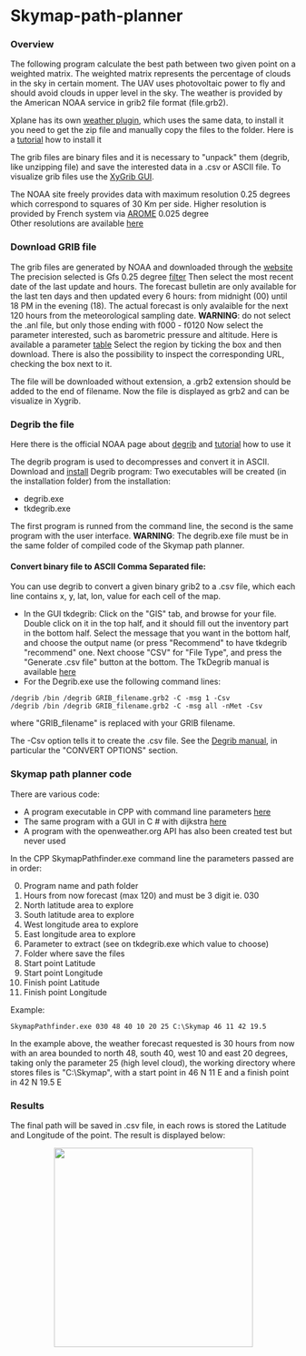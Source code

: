 # Skymap-path-planner
<!--- [Alt Text](https://github.com/MatteoM95/Skymap-path-planner/blob/main/Media/path.gif) --->

### Overview
The following program calculate the best path between two given point on a weighted matrix. The weighted matrix represents the percentage of clouds in the sky in certain moment. The UAV uses photovoltaic power to fly and should avoid clouds in upper level in the sky.
The weather is provided by the American NOAA service in grib2 file format (file.grb2). 

Xplane has its own [weather plugin](https://x-plane.joanpc.com/plugins/xpgfs-noaa-weather), which uses the same data, to install it you need to get the zip file and manually copy the files to the folder. Here is a [tutorial](https://www.youtube.com/watch?v=8Nv_fM4RtaQ) how to install it 

The grib files are binary files and it is necessary to "unpack" them (degrib, like unzipping file) and save the interested data in a .csv or ASCII file. To visualize grib files use the [XyGrib GUI](https://opengribs.org/en/).

The NOAA site freely provides data with maximum resolution 0.25 degrees which correspond to squares of 30 Km per side. Higher resolution is provided by French system via [AROME](https://donneespubliques.meteofrance.fr/?fond=produit&id_produit=131&id_rubrique=51) 0.025 degree  
Other resolutions are available [here](https://opengribs.org/en/gribs)

### Download GRIB file
The grib files are generated by NOAA and downloaded through the [website](https://nomads.ncep.noaa.gov/)
The precision selected is Gfs 0.25 degree [filter](https://nomads.ncep.noaa.gov/cgi-bin/filter_gfs_0p25.pl)
Then select the most recent date of the last update and hours. The forecast bulletin are only available for the last ten days and then updated every 6 hours: from midnight (00) until 18 PM in the evening (18). The actual forecast is only avalaible for the next 120 hours from the meteorological sampling date.
**WARNING**: do not select the .anl file, but only those ending with f000 - f0120
Now select the parameter interested, such as barometric pressure and altitude. Here is available a parameter [table](https://www.nco.ncep.noaa.gov/pmb/docs/on388/table2.html)
Select the region by ticking the box and then download. There is also the possibility to inspect the corresponding URL, checking the box next to it.

The file will be downloaded without extension, a .grb2 extension should be added to the end of filename. Now the file is displayed as grb2 and can be visualize in Xygrib.

### Degrib the file
Here there is the official NOAA page about [degrib](https://vlab.noaa.gov/web/mdl/degrib) and [tutorial](https://vlab.noaa.gov/web/mdl/degrib-tutorial) how to use it 

The degrib program is used to decompresses and convert it in ASCII.
Download and [install](https://vlab.noaa.gov/web/mdl/degrib-install) Degrib program: 
Two executables will be created (in the installation folder) from the installation: 
 - degrib.exe
 - tkdegrib.exe

The first program is runned from the command line, the second is the same program with the user interface. 
**WARNING**: The degrib.exe file must be in the same folder of compiled code of the Skymap path planner.
#### Convert binary file to ASCII Comma Separated file:
You can use degrib to convert a given binary grib2 to a .csv file, which each line contains x, y, lat, lon, value for each cell of the map. 
 - In the GUI tkdegrib:
Click on the "GIS" tab, and browse for your file. Double click on it in the top half, and it should fill out the inventory part in the bottom half. Select the message that you want in the bottom half, and choose the output name (or press "Recommend" to have tkdegrib "recommend" one. Next choose "CSV" for "File Type", and press the "Generate .csv file" button at the bottom. The TkDegrib manual is available [here](https://vlab.noaa.gov/web/mdl/tk-degrib-man-page)
 - For the Degrib.exe use the following command lines:
```
/degrib /bin /degrib GRIB_filename.grb2 -C -msg 1 -Csv
/degrib /bin /degrib GRIB_filename.grb2 -C -msg all -nMet -Csv
```
where "GRIB_filename" is replaced with your GRIB filename.

The -Csv option tells it to create the .csv file. See the [Degrib manual](https://vlab.noaa.gov/web/mdl/degrib-man-page), in particular the "CONVERT OPTIONS" section.

### Skymap path planner code
There are various code:
 - A program executable in CPP with command line parameters [here](https://github.com/MatteoM95/Skymap-path-planner/tree/main/SkymapPathfinder)
 - The same program with a GUI in C # with dijkstra [here](https://github.com/MatteoM95/Skymap-path-planner/tree/main/SkymapPathfinderGUI)
 - A program with the openweather.org API has also been created test but never used  

In the CPP SkymapPathfinder.exe command line the parameters passed are in order:

0. Program name and path folder
1. Hours from now forecast (max 120) and must be 3 digit ie. 030
2. North latitude area to explore
3. South latitude area to explore
4. West longitude area to explore
5. East longitude area to explore
6. Parameter to extract (see on tkdegrib.exe which value to choose)
7. Folder where save the files
8. Start point Latitude
9. Start point Longitude
10. Finish point Latitude
11. Finish point Longitude

Example:
```
SkymapPathfinder.exe 030 48 40 10 20 25 C:\Skymap 46 11 42 19.5
```
In the example above, the weather forecast requested is 30 hours from now with an area bounded to north 48, south 40, west 10 and east 20 degrees, taking only the parameter 25 (high level cloud), the working directory where stores files is "C:\Skymap", with a start point in 46 N 11 E and a finish point in 42 N 19.5 E

### Results
The final path will be saved in .csv file, in each rows is stored the Latitude and Longitude of the point. The result is displayed below:

<p align="center">
  <img src= "https://github.com/MatteoM95/Skymap-path-planner/blob/main/Media/path.gif" width="350" height="350" />
</p>
